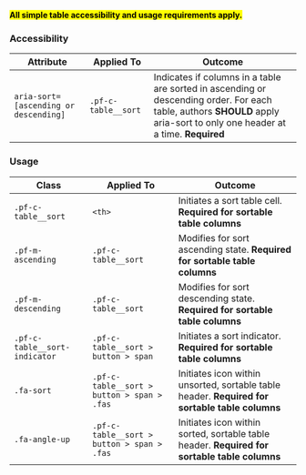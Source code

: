 <mark>**All simple table accessibility and usage requirements apply.**</mark>

### Accessibility

| Attribute | Applied To | Outcome |
| -- | -- | -- |
| `aria-sort=[ascending or descending]` | `.pf-c-table__sort` | Indicates if columns in a table are sorted in ascending or descending order. For each table, authors __SHOULD__ apply aria-sort to only one header at a time. **Required** |

### Usage

| Class | Applied To | Outcome |
| -- | -- | -- |
| `.pf-c-table__sort`           | `<th>`                                      | Initiates a sort table cell. **Required for sortable table columns** |
| `.pf-m-ascending`             | `.pf-c-table__sort`                         | Modifies for sort ascending state. **Required for sortable table columns** |
| `.pf-m-descending`            | `.pf-c-table__sort`                         | Modifies for sort descending state. **Required for sortable table columns** |
| `.pf-c-table__sort-indicator` | `.pf-c-table__sort > button > span`         | Initiates a sort indicator. **Required for sortable table columns** |
| `.fa-sort`                    | `.pf-c-table__sort > button > span > .fas`  | Initiates icon within unsorted, sortable table header. **Required for sortable table columns** |
| `.fa-angle-up`                | `.pf-c-table__sort > button > span > .fas`  | Initiates icon within sorted, sortable table header. **Required for sortable table columns** |
